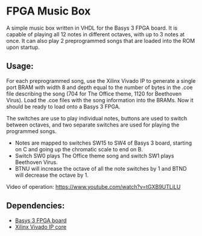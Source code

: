 # FPGA Music Box
A simple music box written in VHDL for the Basys 3 FPGA board. It is capable of playing all 12 notes in different octaves, with up to 3 notes at once. It can also play 2 preprogrammed songs that are loaded into the ROM upon startup. 

## Usage:
For each preprogrammed song, use the Xilinx Vivado IP to generate a single port BRAM with width 8 and depth equal to the number of bytes in the .coe file describing the song (704 for The Office theme, 1120 for Beethoven Virus). Load the .coe files with the song information into the BRAMs. Now it should be ready to load onto a Basys 3 FPGA. 

The switches are use to play individual notes, buttons are used to switch between octaves, and two separate switches are used for playing the programmed songs. 
* Notes are mapped to switches SW15 to SW4 of Basys 3 board, starting on C and going up the chromatic scale to end on B.
* Switch SW0 plays The Office theme song and switch SW1 plays Beethoven Virus.
* BTNU will increase the octave of all the note switches by 1 and BTND will decrease the octave by 1.

Video of operation: https://www.youtube.com/watch?v=tGXB9UTLiLU

## Dependencies: 
* [Basys 3 FPGA board](https://reference.digilentinc.com/programmable-logic/basys-3/start)
* [Xilinx Vivado IP core](https://www.xilinx.com/support/documentation-navigation/design-hubs/dh0003-vivado-designing-with-ip-hub.html)

